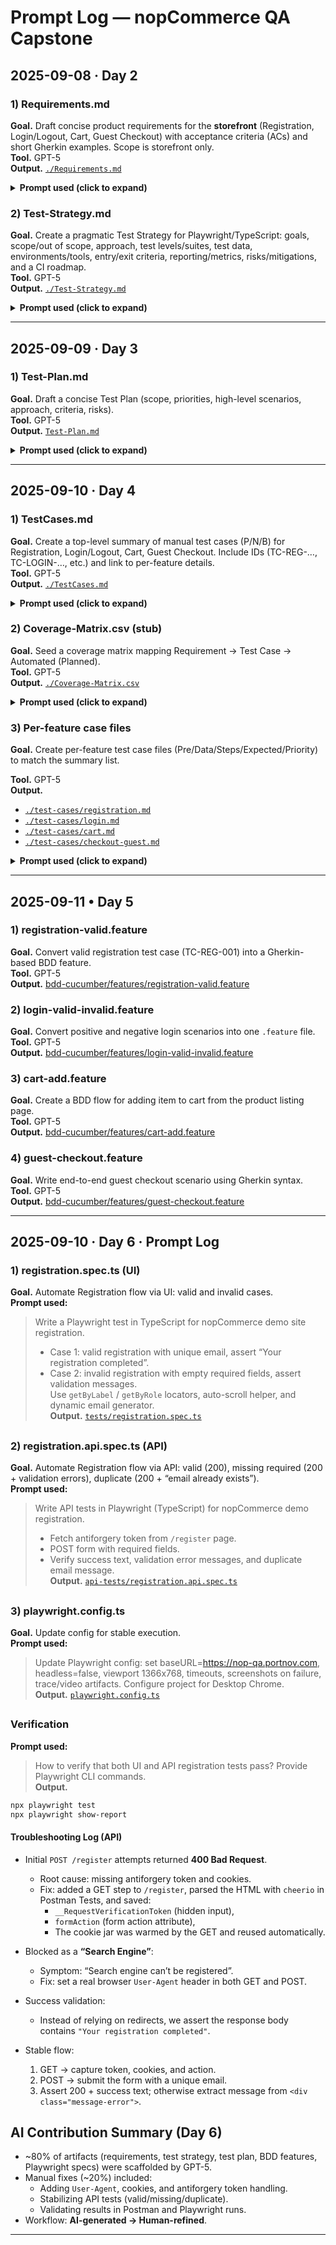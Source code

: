 # Prompt Log — nopCommerce QA Capstone

## 2025-09-08 · Day 2

### 1) Requirements.md
**Goal.** Draft concise product requirements for the **storefront** (Registration, Login/Logout, Cart, Guest Checkout) with acceptance criteria (ACs) and short Gherkin examples. Scope is storefront only.  
**Tool.** GPT-5  
**Output.** [`./Requirements.md`](./Requirements.md)

<details>
<summary><b>Prompt used (click to expand)</b></summary>

```text
Draft Requirements.md for the nopCommerce storefront (https://nop-qa.portnov.com).
Include: Scope, Out of Scope, Assumptions. For features Registration, Login/Logout,
Shopping Cart, Guest Checkout — write clear Acceptance Criteria and provide a short
Gherkin example for the happy path (plus one negative for Registration).
Keep the wording concise and implementation-agnostic.
```

</details>

###


### 2) Test-Strategy.md
**Goal.** Create a pragmatic Test Strategy for Playwright/TypeScript: goals, scope/out of scope, approach, test levels/suites, test data, environments/tools, entry/exit criteria, reporting/metrics, risks/mitigations, and a CI roadmap.  
**Tool.** GPT-5  
**Output.** [`./Test-Strategy.md`](./Test-Strategy.md)

<details>
<summary><b>Prompt used (click to expand)</b></summary>

```text
Draft Test-Strategy.md for the nopCommerce storefront automated with Playwright (TypeScript).
Include: Goals; Scope & Out of Scope; Approach (risk-based, resilient selectors);
Test Levels (Smoke/Functional/Negative/Regression); Test Data; Environments & Tools;
Structure & Tagging; Entry/Exit Criteria; Reporting & Metrics; Risks & Mitigations;
CI roadmap for GitHub Actions. Keep it concise and practical.
```

</details>

---

## 2025-09-09 · Day 3

### 1) Test-Plan.md
**Goal.** Draft a concise Test Plan (scope, priorities, high-level scenarios, approach, criteria, risks).  
**Tool.** GPT-5  
**Output.** [`Test-Plan.md`](Test-Plan.md)

<details>
<summary><b>Prompt used (click to expand)</b></summary>

```text
Draft Test-Plan.md for nopCommerce storefront: objectives; scope/in & out; test levels (smoke/functional/negative/regression/e2e);
priorities (P0/P1/P2); approach (Playwright+TS, role/label-first selectors, data strategy); environments/tools; entry/exit criteria;
high-level scenarios per feature; reporting/metrics; risks; deliverables. Keep it concrete and concise.
```

</details>

---

## 2025-09-10 · Day 4

### 1) TestCases.md
**Goal.** Create a top-level summary of manual test cases (P/N/B) for Registration, Login/Logout, Cart, Guest Checkout. Include IDs (TC-REG-…, TC-LOGIN-…, etc.) and link to per-feature details.  
**Tool.** GPT-5  
**Output.** [`./TestCases.md`](./TestCases.md)

<details>
<summary><b>Prompt used (click to expand)</b></summary>

```text
Create docs/TestCases.md: a concise list of manual cases for Registration, Login/Logout, Cart, Guest Checkout.
For each: ID (e.g., TC-REG-001), short title, Type (P/N/B). Add a “Details” line that links to per-feature files:
  docs/test-cases/registration.md, login.md, cart.md, checkout-guest.md (relative links from docs/Prompt-Log.md must be ./test-cases/<file>.md when referenced from TestCases.md).
Keep it clean and consistent with previous days.
```

</details>

### 2) Coverage-Matrix.csv (stub)
**Goal.** Seed a coverage matrix mapping Requirement → Test Case → Automated (Planned).  
**Tool.** GPT-5  
**Output.** [`./Coverage-Matrix.csv`](./Coverage-Matrix.csv)

<details>
<summary><b>Prompt used (click to expand)</b></summary>

```text
Create docs/Coverage-Matrix.csv with columns: Requirement, Test Case ID, Automated, Notes.
Populate rows for Registration (TC-R…), Login (TC-L…), Cart (TC-C…), Checkout (TC-CH…).
Set Automated=Planned for now. Keep CSV header and values simple (no extra commas inside cells).
```

</details>

### 3) Per-feature case files  
**Goal.**  Create per-feature test case files (Pre/Data/Steps/Expected/Priority) to match the summary list.  
  
**Tool.** GPT-5  
**Output.**  
- [`./test-cases/registration.md`](./test-cases/registration.md)
- [`./test-cases/login.md`](./test-cases/login.md)
- [`./test-cases/cart.md`](./test-cases/cart.md)
- [`./test-cases/checkout-guest.md`](./test-cases/checkout-guest.md)

<details> 
<summary><b>Prompt used (click to expand)</b></summary>

```text
Generate per-feature test case stubs:
  docs/test-cases/registration.md
  docs/test-cases/login.md
  docs/test-cases/cart.md
  docs/test-cases/checkout-guest.md
For each file: list the cases with ID/Title/Type, then provide a “Use structure: Pre / Data / Steps / ER” note so the team can expand details later.
Notes: Test case detailing (Preconditions / Data / Steps / Expected) completed with GPT-5 assistance. Prompt used interactively during case-by-case creation.

```

</details>

---

## 2025-09-11 • Day 5

### 1) registration-valid.feature  
**Goal.** Convert valid registration test case (TC-REG-001) into a Gherkin-based BDD feature.  
**Tool.** GPT-5  
**Output.** [bdd-cucumber/features/registration-valid.feature](../bdd-cucumber/features/registration-valid.feature)

### 2) login-valid-invalid.feature  
**Goal.** Convert positive and negative login scenarios into one `.feature` file.  
**Tool.** GPT-5  
**Output.** [bdd-cucumber/features/login-valid-invalid.feature](../bdd-cucumber/features/login-valid-invalid.feature)

### 3) cart-add.feature  
**Goal.** Create a BDD flow for adding item to cart from the product listing page.  
**Tool.** GPT-5  
**Output.** [bdd-cucumber/features/cart-add.feature](../bdd-cucumber/features/cart-add.feature)

### 4) guest-checkout.feature  
**Goal.** Write end-to-end guest checkout scenario using Gherkin syntax.  
**Tool.** GPT-5  
**Output.** [bdd-cucumber/features/guest-checkout.feature](../bdd-cucumber/features/guest-checkout.feature)  

---  

## 2025-09-10 · Day 6 · Prompt Log

### 1) registration.spec.ts (UI)
**Goal.** Automate Registration flow via UI: valid and invalid cases.  
**Prompt used:**  
> Write a Playwright test in TypeScript for nopCommerce demo site registration.  
> - Case 1: valid registration with unique email, assert “Your registration completed”.  
> - Case 2: invalid registration with empty required fields, assert validation messages.  
> Use `getByLabel` / `getByRole` locators, auto-scroll helper, and dynamic email generator.  
**Output.** [`tests/registration.spec.ts`](../tests/registration.spec.ts)

##

### 2) registration.api.spec.ts (API)
**Goal.** Automate Registration flow via API: valid (200), missing required (200 + validation errors), duplicate (200 + “email already exists”).  
**Prompt used:**  
> Write API tests in Playwright (TypeScript) for nopCommerce demo registration.  
> - Fetch antiforgery token from `/register` page.  
> - POST form with required fields.  
> - Verify success text, validation error messages, and duplicate email message.  
**Output.** [`api-tests/registration.api.spec.ts`](api-tests/registration.api.spec.ts)

##

### 3) playwright.config.ts
**Goal.** Update config for stable execution.  
**Prompt used:**  
> Update Playwright config: set baseURL=https://nop-qa.portnov.com, headless=false, viewport 1366x768, timeouts, screenshots on failure, trace/video artifacts. Configure project for Desktop Chrome.  
**Output.** [`playwright.config.ts`](../playwright.config.ts)

##

### Verification
**Prompt used:**  
> How to verify that both UI and API registration tests pass? Provide Playwright CLI commands.  
**Output.**  
```bash
npx playwright test
npx playwright show-report

```

#### Troubleshooting Log (API)

- Initial `POST /register` attempts returned **400 Bad Request**.
  - Root cause: missing antiforgery token and cookies.
  - Fix: added a GET step to `/register`, parsed the HTML with `cheerio` in Postman Tests, and saved:
    - `__RequestVerificationToken` (hidden input),
    - `formAction` (form action attribute),
    - The cookie jar was warmed by the GET and reused automatically.

- Blocked as a **“Search Engine”**:
  - Symptom: “Search engine can’t be registered”.
  - Fix: set a real browser `User-Agent` header in both GET and POST.

- Success validation:
  - Instead of relying on redirects, we assert the response body contains `"Your registration completed"`.

- Stable flow:
  1) GET → capture token, cookies, and action.  
  2) POST → submit the form with a unique email.  
  3) Assert 200 + success text; otherwise extract message from `<div class="message-error">`.


## AI Contribution Summary (Day 6)

- ~80% of artifacts (requirements, test strategy, test plan, BDD features, Playwright specs) were scaffolded by GPT-5.
- Manual fixes (~20%) included:
  - Adding `User-Agent`, cookies, and antiforgery token handling.
  - Stabilizing API tests (valid/missing/duplicate).
  - Validating results in Postman and Playwright runs.
- Workflow: **AI-generated → Human-refined**.

---

